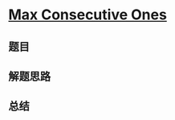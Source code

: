 # [Max Consecutive Ones](https://leetcode.com/problems/max-consecutive-ones/)

## 题目


## 解题思路


## 总结


